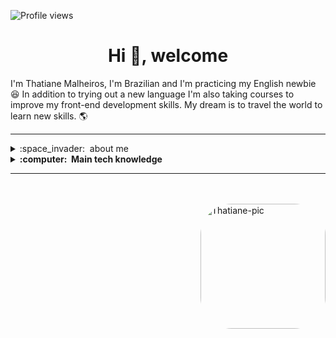 

<p align="left"> <img src="https://komarev.com/ghpvc/?username=thatianemalheiros&color=yellow" alt="Profile views" />

<h1 align="center">Hi 👋, welcome</h1>
<p>I'm Thatiane Malheiros, I'm Brazilian and I'm practicing my English newbie 😆 
   In addition to trying out a new language I'm also taking courses to improve my front-end development skills.
  My dream is to travel the world to learn new skills. 🌎 </p>
<hr>
<details>
  <summary>:space_invader: &nbsp;about me</summary>   
   
- 👨‍💻 I’m Junior Web Developer 
   
- 💬 Ask me about *JavaScript, HTML, CSS* 
   
- ✍🏼 I (not) regularly post articles on in pt-br [medium.com/@pierrando](https://medium.com/@pierrando)
   
- 💚 love: hardware, software, sci-fi , FPS,  lo-fi, dystopia, cat.

- 📫 How to reach me **thatianemalheiros@gmail.com**  
   
- 🗓 1 year and a half of experience html, css.
</details>   

<details>
  <summary><b>:computer: &nbsp;Main tech knowledge</b></summary>
  <br/>

   
![HTML5](https://img.shields.io/badge/HTML5-E34F26.svg?&style=flat&logo=html5&logoColor=white)&nbsp;
![CSS3](https://img.shields.io/badge/CSS3-%231572B6.svg?&style=flat&logo=css3&logoColor=white)&nbsp;
![JavaScript](https://img.shields.io/badge/JAVASCRIPT-323330.svg?&style=flat&logo=javascript&logoColor=%23F7DF1E)&nbsp;
![Git](https://img.shields.io/badge/GIT-%23F05033.svg?&style=flat&logo=git&logoColor=white)&nbsp;
![GitHub](https://img.shields.io/badge/GITHUB-%23121011.svg?&style=flat&logo=github&logoColor=white)&nbsp;
![VSCode](https://img.shields.io/badge/VSCODE-007ACC.svg?&style=flat&logo=visual-studio-code)&nbsp;   
</details>   
<hr>
  
<br><br>
 <img align="right" height="200em" alt="Thatiane-pic" style="border-radius:50px;" src="https://img.artpal.com/769202/25-21-1-26-14-11-55m.jpg">
</div>
<br><br>



<!---
thatianemalheiros/thatianemalheiros is a ✨ special ✨ repository because its `README.md` (this file) appears on your GitHub profile.
You can click the Preview link to take a look at your changes.
--->
